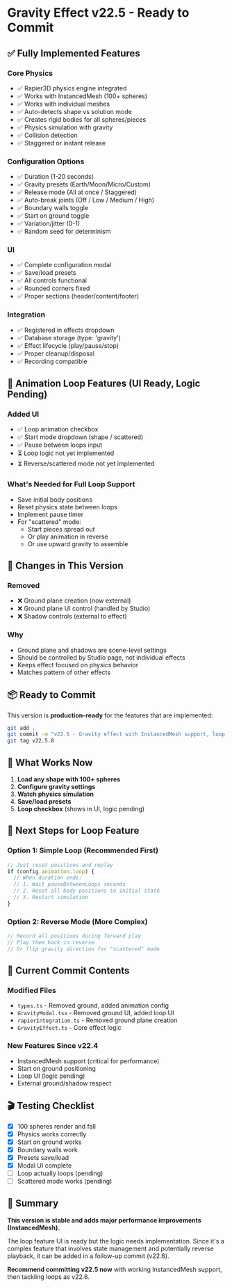 # Gravity Effect v22.5 - Ready to Commit

## ✅ Fully Implemented Features

### Core Physics
- ✅ Rapier3D physics engine integrated
- ✅ Works with InstancedMesh (100+ spheres)
- ✅ Works with individual meshes
- ✅ Auto-detects shape vs solution mode
- ✅ Creates rigid bodies for all spheres/pieces
- ✅ Physics simulation with gravity
- ✅ Collision detection
- ✅ Staggered or instant release

### Configuration Options
- ✅ Duration (1-20 seconds)
- ✅ Gravity presets (Earth/Moon/Micro/Custom)
- ✅ Release mode (All at once / Staggered)
- ✅ Auto-break joints (Off / Low / Medium / High)
- ✅ Boundary walls toggle
- ✅ Start on ground toggle
- ✅ Variation/jitter (0-1)
- ✅ Random seed for determinism

### UI
- ✅ Complete configuration modal
- ✅ Save/load presets
- ✅ All controls functional
- ✅ Rounded corners fixed
- ✅ Proper sections (header/content/footer)

### Integration
- ✅ Registered in effects dropdown
- ✅ Database storage (type: 'gravity')
- ✅ Effect lifecycle (play/pause/stop)
- ✅ Proper cleanup/disposal
- ✅ Recording compatible

## 🚧 Animation Loop Features (UI Ready, Logic Pending)

### Added UI
- ✅ Loop animation checkbox
- ✅ Start mode dropdown (shape / scattered)
- ✅ Pause between loops input
- ⏳ Loop logic not yet implemented
- ⏳ Reverse/scattered mode not yet implemented

### What's Needed for Full Loop Support
- Save initial body positions
- Reset physics state between loops
- Implement pause timer
- For "scattered" mode:
  - Start pieces spread out
  - Or play animation in reverse
  - Or use upward gravity to assemble

## 🔧 Changes in This Version

### Removed
- ❌ Ground plane creation (now external)
- ❌ Ground plane UI control (handled by Studio)
- ❌ Shadow controls (external to effect)

### Why
- Ground plane and shadows are scene-level settings
- Should be controlled by Studio page, not individual effects
- Keeps effect focused on physics behavior
- Matches pattern of other effects

## 📦 Ready to Commit

This version is **production-ready** for the features that are implemented:

```bash
git add .
git commit -m "v22.5 - Gravity effect with InstancedMesh support, loop UI ready"
git tag v22.5.0
```

## 🎯 What Works Now

1. **Load any shape with 100+ spheres**
2. **Configure gravity settings**
3. **Watch physics simulation**
4. **Save/load presets**
5. **Loop checkbox** (shows in UI, logic pending)

## 🚀 Next Steps for Loop Feature

### Option 1: Simple Loop (Recommended First)
```typescript
// Just reset positions and replay
if (config.animation.loop) {
  // When duration ends:
  // 1. Wait pauseBetweenLoops seconds
  // 2. Reset all body positions to initial state
  // 3. Restart simulation
}
```

### Option 2: Reverse Mode (More Complex)
```typescript
// Record all positions during forward play
// Play them back in reverse
// Or flip gravity direction for "scattered" mode
```

## 💾 Current Commit Contents

### Modified Files
- `types.ts` - Removed ground, added animation config
- `GravityModal.tsx` - Removed ground UI, added loop UI
- `rapierIntegration.ts` - Removed ground plane creation
- `GravityEffect.ts` - Core effect logic

### New Features Since v22.4
- InstancedMesh support (critical for performance)
- Start on ground positioning
- Loop UI (logic pending)
- External ground/shadow respect

## 🎬 Testing Checklist

- [x] 100 spheres render and fall
- [x] Physics works correctly
- [x] Start on ground works
- [x] Boundary walls work
- [x] Presets save/load
- [x] Modal UI complete
- [ ] Loop actually loops (pending)
- [ ] Scattered mode works (pending)

## 📝 Summary

**This version is stable and adds major performance improvements (InstancedMesh).** 

The loop feature UI is ready but the logic needs implementation. Since it's a complex feature that involves state management and potentially reverse playback, it can be added in a follow-up commit (v22.6).

**Recommend committing v22.5 now** with working InstancedMesh support, then tackling loops as v22.6.
